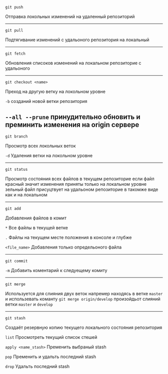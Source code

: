 ```
git push
```
Отправка локольных изменений на удаленный репозиторий

---

```
git pull
```
Подтягивание изменений с удальоного репозитория на локальный 

---

```
git fetch 
```

Обновления списоков изменений на локальном репозиторие с удальоного

---

```git checkout <name>```

Преход на другую ветку на локольном уровне

```-b``` 
созданий новой ветки репозитория

```--all --prune``` 
принудительно обновить и преминить изменения на origin сервере
---

```
git branch
```

Просмотр всех локольных веток

```-d``` 
Удаления ветки на локольном уровне

---

```
git status
```

Просмотр состояния всех файлов в текущем репозиторие если файл 
красный значит изменения приняты только на локальном уровне 
зельный файл присуцтвует на удальоном репозиторие в такомже виде как и на локальном

---

```
git add 
```

Добавления файлов в комит 

```*``` 
Все файлы в текущей ветке

```.``` 
Файлы на текущем месте положения в консоле и глубже

```<file_name>``` 
Добавления только определьоного файла

---
```
git commit
```

```-m``` Добавить коментарий к следуещему комиту

---

```
git merge 
```

Используется для слияния двух веток напремер находясь в ветке ```master``` и использевать команту ```git merge origin/develop``` произойдьот слияний ветки ```master``` и ```develop```

---
```
git stash
```

Создаёт резервную копию текущего локального состояния репозитория

```list``` 
Просмотреть текущий список стешей

```apply <name_stash>```
Пременить выбраный stash

```pop```
Пременить и удальть последний stash

```drop```
Удальть последний stash
